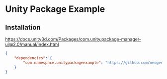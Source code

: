 # Unity Package Example

## Installation

<https://docs.unity3d.com/Packages/com.unity.package-manager-ui@2.0/manual/index.html>

```json
{
    "dependencies": {
        "com.namespace.unitypackageexample": "https://github.com/neogeek/unity-package-example.git#upm"
    }
}
```
